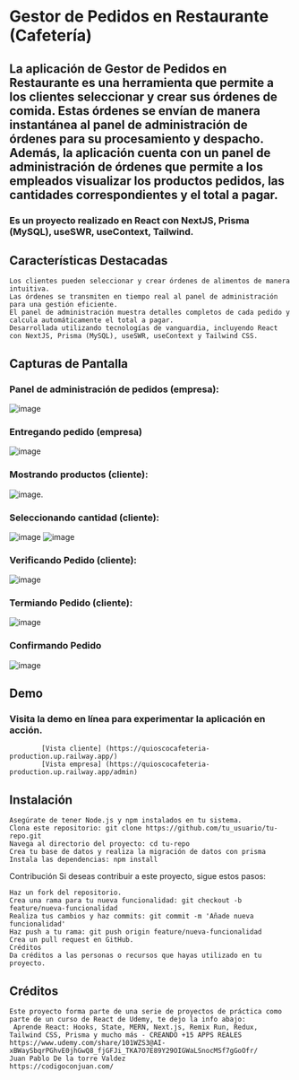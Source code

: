 # Gestor de Pedidos en Restaurante (Cafetería)
## La aplicación de Gestor de Pedidos en Restaurante es una herramienta que permite a los clientes seleccionar y crear sus órdenes de comida. Estas órdenes se envían de manera instantánea al panel de administración de órdenes para su procesamiento y despacho. Además, la aplicación cuenta con un panel de administración de órdenes que permite a los empleados visualizar los productos pedidos, las cantidades correspondientes y el total a pagar.
### Es un proyecto realizado en React con NextJS, Prisma (MySQL), useSWR, useContext, Tailwind. 

## Características Destacadas
    Los clientes pueden seleccionar y crear órdenes de alimentos de manera intuitiva.
    Las órdenes se transmiten en tiempo real al panel de administración para una gestión eficiente.
    El panel de administración muestra detalles completos de cada pedido y calcula automáticamente el total a pagar.
    Desarrollada utilizando tecnologías de vanguardia, incluyendo React con NextJS, Prisma (MySQL), useSWR, useContext y Tailwind CSS.
## Capturas de Pantalla
### Panel de administración de pedidos (empresa):
 ![image](https://github.com/omarasael1980/quioscoCafeteria/assets/51717542/83a0e242-f101-476a-9892-dc847ef6d6b8)
### Entregando pedido (empresa)
![image](https://github.com/omarasael1980/quioscoCafeteria/assets/51717542/b4dd7e1c-1dc3-46da-a505-3e28fa2548e0)
### Mostrando productos (cliente):
![image](https://github.com/omarasael1980/quioscoCafeteria/assets/51717542/71b9b7f6-c27f-4996-9c7f-c861b746ed84).
### Seleccionando cantidad (cliente):
![image](https://github.com/omarasael1980/quioscoCafeteria/assets/51717542/8cd384d0-d7fb-4764-8a2d-f5136900f77b)
![image](https://github.com/omarasael1980/quioscoCafeteria/assets/51717542/3f7219a7-b7e4-41f3-8dda-40c540ea9c7d)
### Verificando Pedido (cliente):
![image](https://github.com/omarasael1980/quioscoCafeteria/assets/51717542/fbd41c66-2aa8-43ca-bbc0-5f8ac17e0f0a)
### Termiando Pedido (cliente):
![image](https://github.com/omarasael1980/quioscoCafeteria/assets/51717542/41b6e561-465c-4cbf-aa08-b938cfc29278)
### Confirmando Pedido 
![image](https://github.com/omarasael1980/quioscoCafeteria/assets/51717542/a3ac9e69-cc24-4883-a8b0-b2f27ea688f5)





## Demo
### Visita la demo en línea para experimentar la aplicación en acción.
            [Vista cliente] (https://quioscocafeteria-production.up.railway.app/)
            [Vista empresa] (https://quioscocafeteria-production.up.railway.app/admin)

## Instalación
 
    Asegúrate de tener Node.js y npm instalados en tu sistema.
    Clona este repositorio: git clone https://github.com/tu_usuario/tu-repo.git
    Navega al directorio del proyecto: cd tu-repo
    Crea tu base de datos y realiza la migración de datos con prisma
    Instala las dependencias: npm install

Contribución
Si deseas contribuir a este proyecto, sigue estos pasos:

    Haz un fork del repositorio.
    Crea una rama para tu nueva funcionalidad: git checkout -b feature/nueva-funcionalidad
    Realiza tus cambios y haz commits: git commit -m 'Añade nueva funcionalidad'
    Haz push a tu rama: git push origin feature/nueva-funcionalidad
    Crea un pull request en GitHub.
    Créditos
    Da créditos a las personas o recursos que hayas utilizado en tu proyecto.

 
## Créditos
    Este proyecto forma parte de una serie de proyectos de práctica como parte de un curso de React de Udemy, te dejo la info abajo:
     Aprende React: Hooks, State, MERN, Next.js, Remix Run, Redux, Tailwind CSS, Prisma y mucho más - CREANDO +15 APPS REALES
    https://www.udemy.com/share/101WZS3@AI-xBWaySbqrPGhvE0jhGwQ8_fjGFJi_TKA7O7E89Y29OIGWaLSnocMSf7gGoOfr/
    Juan Pablo De la torre Valdez
    https://codigoconjuan.com/
 
